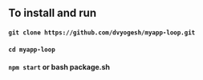 ## To install and run
#### `git clone https://github.com/dvyogesh/myapp-loop.git`
#### `cd myapp-loop`
#### `npm start` or bash package.sh
